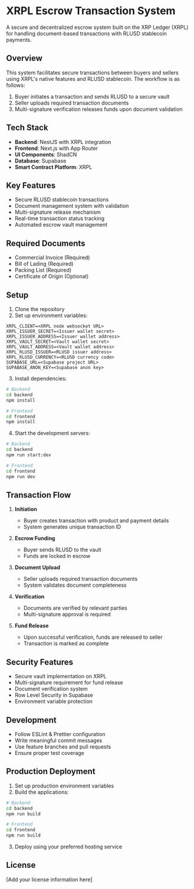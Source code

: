 # XRPL Escrow Transaction System

A secure and decentralized escrow system built on the XRP Ledger (XRPL) for handling document-based transactions with RLUSD stablecoin payments.

## Overview

This system facilitates secure transactions between buyers and sellers using XRPL's native features and RLUSD stablecoin. The workflow is as follows:

1. Buyer initiates a transaction and sends RLUSD to a secure vault
2. Seller uploads required transaction documents
3. Multi-signature verification releases funds upon document validation

## Tech Stack

-   **Backend**: NestJS with XRPL integration
-   **Frontend**: Next.js with App Router
-   **UI Components**: ShadCN
-   **Database**: Supabase
-   **Smart Contract Platform**: XRPL

## Key Features

-   Secure RLUSD stablecoin transactions
-   Document management system with validation
-   Multi-signature release mechanism
-   Real-time transaction status tracking
-   Automated escrow vault management

## Required Documents

-   Commercial Invoice (Required)
-   Bill of Lading (Required)
-   Packing List (Required)
-   Certificate of Origin (Optional)

## Setup

1. Clone the repository
2. Set up environment variables:

```env
XRPL_CLIENT=<XRPL node websocket URL>
XRPL_ISSUER_SECRET=<Issuer wallet secret>
XRPL_ISSUER_ADDRESS=<Issuer wallet address>
XRPL_VAULT_SECRET=<Vault wallet secret>
XRPL_VAULT_ADDRESS=<Vault wallet address>
XRPL_RLUSD_ISSUER=<RLUSD issuer address>
XRPL_RLUSD_CURRENCY=<RLUSD currency code>
SUPABASE_URL=<Supabase project URL>
SUPABASE_ANON_KEY=<Supabase anon key>
```

3. Install dependencies:

```bash
# Backend
cd backend
npm install

# Frontend
cd frontend
npm install
```

4. Start the development servers:

```bash
# Backend
cd backend
npm run start:dev

# Frontend
cd frontend
npm run dev
```

## Transaction Flow

1. **Initiation**

    - Buyer creates transaction with product and payment details
    - System generates unique transaction ID

2. **Escrow Funding**

    - Buyer sends RLUSD to the vault
    - Funds are locked in escrow

3. **Document Upload**

    - Seller uploads required transaction documents
    - System validates document completeness

4. **Verification**

    - Documents are verified by relevant parties
    - Multi-signature approval is required

5. **Fund Release**
    - Upon successful verification, funds are released to seller
    - Transaction is marked as complete

## Security Features

-   Secure vault implementation on XRPL
-   Multi-signature requirement for fund release
-   Document verification system
-   Row Level Security in Supabase
-   Environment variable protection

## Development

-   Follow ESLint & Prettier configuration
-   Write meaningful commit messages
-   Use feature branches and pull requests
-   Ensure proper test coverage

## Production Deployment

1. Set up production environment variables
2. Build the applications:

```bash
# Backend
cd backend
npm run build

# Frontend
cd frontend
npm run build
```

3. Deploy using your preferred hosting service

## License

[Add your license information here]
